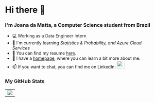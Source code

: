 # Hi there 👋
### I'm Joana da Matta, a Computer Science student from Brazil

- 💻 Working as a Data Engineer Intern
- 🌱 I'm currently learning _Statistics & Probability, and Azure Cloud Services_
- 💫 You can find my resume <a href="https://jodamatta.notion.site/Joana-da-Matta-3dfc99eeda874db9b1e20edbd539e3dd?pvs=4">here</a>.
- 🔭 I have a <a href = "https://jodamatta.notion.site/Joana-da-Matta-s-Homepage-817ef20b2b1e4dad8a78407d4ea26bc0?pvs=4">homepage</a>, where you can learn a bit more about me.
- 📫 If you want to chat, you can find me on LinkedIn:  <a href="https://www.linkedin.com/in/joanadamatta/"><img src="https://www.vectorlogo.zone/logos/linkedin/linkedin-icon.svg" width="25" height="25"/></a>

### My GitHub Stats

<table>
    <tr>
        <td>
            <img src="https://github-readme-stats.vercel.app/api?username=jodamatta&count_private=true&show_icons=true&theme=tokyonight"/>
        </td>
    </tr>
</table>
<!--
**jodamatta/jodamatta** is a ✨ _special_ ✨ repository because its `README.md` (this file) appears on your GitHub profile.

Here are some ideas to get you started:

- 🔭 I’m currently working on ...
- 🌱 I’m currently learning ...
- 👯 I’m looking to collaborate on ...
- 🤔 I’m looking for help with ...
- 💬 Ask me about ...
- 📫 How to reach me: ...
- 😄 Pronouns: ...
- ⚡ Fun fact: ...
-->

